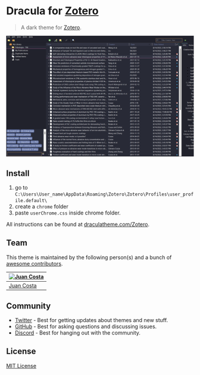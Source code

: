 # Dracula for [Zotero](https://www.zotero.org/)

> A dark theme for [Zotero](https://www.zotero.org/).

![Screenshot](./screenshot.png)

## Install
1. go to ```C:\Users\User_name\AppData\Roaming\Zotero\Zotero\Profiles\user_profile.default\```
2. create a ```chrome``` folder
3. paste ```userChrome.css``` inside chrome folder.

All instructions can be found at [draculatheme.com/Zotero](https://draculatheme.com/Zotero).

## Team

This theme is maintained by the following person(s) and a bunch of [awesome contributors](https://github.com/dracula/zotero/graphs/contributors).

| [![Juan Costa](https://github.com/omanuelcosta.png?size=100)](https://github.com/omanuelcosta) |
| ---------------------------------------------------------------------------------------- |
| [Juan Costa](https://github.com/omanuelcosta)                                            |

## Community

- [Twitter](https://twitter.com/draculatheme) - Best for getting updates about themes and new stuff.
- [GitHub](https://github.com/dracula/dracula-theme/discussions) - Best for asking questions and discussing issues.
- [Discord](https://draculatheme.com/discord-invite) - Best for hanging out with the community.

## License

[MIT License](./LICENSE)
